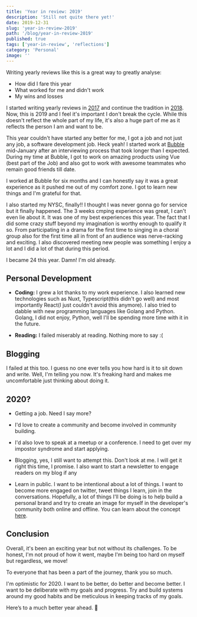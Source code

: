 ```yaml
---
title: 'Year in review: 2019'
description: 'Still not quite there yet!'
date: 2019-12-31
slug: 'year-in-review-2019'
path: '/blog/year-in-review-2019'
published: true
tags: ['year-in-review', 'reflections']
category: 'Personal'
image: ''
---
```


Writing yearly reviews like this is a great way to greatly analyse:

- How did I fare this year
- What worked for me and didn't work
- My wins and losses

I started writing yearly reviews in [2017](./year-in-review-2017) and continue the tradition in [2018](./year-in-review-2018). Now, this is 2019 and I feel it's important I don't break the cycle. While this doesn't reflect the whole part of my life, it's also a huge part of me as it reflects the person I am and want to be.

This year couldn't have started any better for me, I got a job and not just any job, a software development job. Heck yeah! I started work at [Bubble](https://bubble.ng/) mid-January after an interviewing process that took longer than I expected. During my time at Bubble, I got to work on amazing products using Vue (best part of the Job) and also got to work with awesome teammates who remain good friends till date.

I worked at Bubble for six months and I can honestly say it was a great experience as it pushed me out of my comfort zone. I got to learn new things and I'm grateful for that.

I also started my NYSC, finally!! I thought I was never gonna go for service but it finally happened. The 3 weeks cmping experience was great, I can't even lie about it. It was one of my best experiences this year. The fact that I did some crazy stuff beyond my imagination is worthy enough to qualify it so. From participating in a drama for the first time to singing in a choral group also for the first time all in front of an audience was nerve-racking and exciting. I also discovered meeting new people was something I enjoy a lot and I did a lot of that during this period.

I became 24 this year. Damn! I'm old already.

## Personal Development

- **Coding:** I grew a lot thanks to my work experience. I also learned new technologies such as Nuxt, Typescript(this didn't go well) and most importantly React(I just couldn't avoid this anymore). I also tried to dabble with new programming languages like Golang and Python. Golang, I did not enjoy, Python, well I'll be spending more time with it in the future.

- **Reading:** I failed miserably at reading. Nothing more to say :(

## Blogging

I failed at this too. I guess no one ever tells you how hard is it to sit down and write. Well, I'm telling you now. It's freaking hard and makes me uncomfortable just thinking about doing it.

## 2020?

- Getting a job. Need I say more?

- I'd love to create a community and become involved in community building.

- I'd also love to speak at a meetup or a conference. I need to get over my impostor syndrome and start applying.

- Blogging, yes, I still want to attempt this. Don't look at me. I will get it right this time, I promise. I also want to start a newsletter to engage readers on my blog if any

- Learn in public. I want to be intentional about a lot of things. I want to become more engaged on twitter, tweet things I learn, join in the conversations. Hopefully, a lot of things I'll be doing is to help build a personal brand and try to create an image for myself in the developer's community both online and offline. You can learn about the concept [here](https://www.swyx.io/writing/learn-in-public/).

## Conclusion

Overall, it's been an exciting year but not without its challenges. To be honest, I'm not proud of how it went, maybe I'm being too hard on myself but regardless, we move!

To everyone that has been a part of the journey, thank you so much.

I'm optimistic for 2020. I want to be better, do better and become better. I want to be deliberate with my goals and progress. Try and build systems around my good habits and be meticulous in keeping tracks of my goals.

Here’s to a much better year ahead. 🍻
